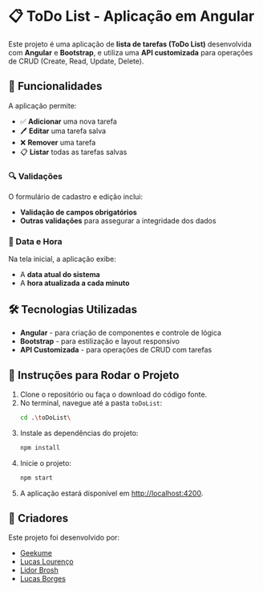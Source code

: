 # 📋 ToDo List - Aplicação em Angular

Este projeto é uma aplicação de **lista de tarefas (ToDo List)** desenvolvida com **Angular** e **Bootstrap**, e utiliza uma **API customizada** para operações de CRUD (Create, Read, Update, Delete).

## 🚀 Funcionalidades

A aplicação permite:

- ✅ **Adicionar** uma nova tarefa
- 🖊️ **Editar** uma tarefa salva
- ❌ **Remover** uma tarefa
- 📋 **Listar** todas as tarefas salvas

### 🔍 Validações

O formulário de cadastro e edição inclui:
- **Validação de campos obrigatórios**
- **Outras validações** para assegurar a integridade dos dados

### 📆 Data e Hora

Na tela inicial, a aplicação exibe:
- A **data atual do sistema**
- A **hora atualizada a cada minuto**

## 🛠️ Tecnologias Utilizadas

- **Angular** - para criação de componentes e controle de lógica
- **Bootstrap** - para estilização e layout responsivo
- **API Customizada** - para operações de CRUD com tarefas

## 📝 Instruções para Rodar o Projeto

1. Clone o repositório ou faça o download do código fonte.
2. No terminal, navegue até a pasta `toDoList`:
   ```bash
   cd .\toDoList\
   ```
3. Instale as dependências do projeto:
   ```bash
   npm install
   ```
4. Inicie o projeto:
   ```bash
   npm start
   ```
5. A aplicação estará disponível em [http://localhost:4200](http://localhost:4200).

## 👥 Criadores

Este projeto foi desenvolvido por:

- [Geekume](https://github.com/TheBestGekyume)
- [Lucas Lourenço](https://github.com/lourencolucas)
- [Lidor Brosh](https://github.com/lidorbrosh)
- [Lucas Borges](https://github.com/DOULORES)
